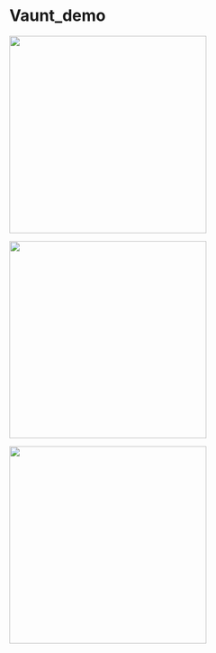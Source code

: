 # Vaunt_demo
<p>
  <img src="https://api.vaunt.dev/v1/github/entities/simonmazzaroth/achievements?format=svg&limit=3" width="350" />
</p>
<p>
  <img src="https://api.vaunt.dev/v1/github/entities/simonmazzaroth/repositories/Vaunt_demo/contributors?format=svg&limit=3" width="350" />
</p>
<p>
  <a href="https://vaunt.dev">
    <img src="https://api.vaunt.dev/v1/github/entities/simonmazzaroth/contributions?format=svg&private=true" width="350" />
  </a>
</p>

